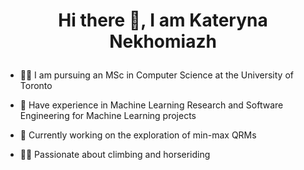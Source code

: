 <h1>
  <p align="center">
  Hi there 👋, I am Kateryna Nekhomiazh
  </p>
</h1>

- 👩‍🎓 I am pursuing an MSc in Computer Science at the University of Toronto

- 🔮 Have experience in Machine Learning Research and Software Engineering for Machine Learning projects
  
- 👾 Currently working on the exploration of min-max QRMs
  
- 🧘‍♀️ Passionate about climbing and horseriding

<!--
**iamKateryna/iamKateryna** is a ✨ _special_ ✨ repository because its `README.md` (this file) appears on your GitHub profile.

Here are some ideas to get you started:

- 🔭 I’m currently working on ...
- 🌱 I’m currently learning ...
- 👯 I’m looking to collaborate on ...
- 🤔 I’m looking for help with ...
- 💬 Ask me about ...
- 📫 How to reach me: ...
- 😄 Pronouns: ...
- ⚡ Fun fact: ...
-->

